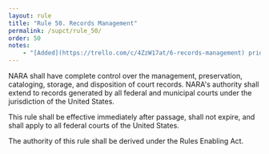 ```yaml
---
layout: rule
title: "Rule 50. Records Management"
permalink: /supct/rule_50/
order: 50
notes:
    - "[Added](https://trello.com/c/4ZzW17at/6-records-management) prior to June 1st, 2025"
---
```


NARA shall have complete control over the management, preservation, cataloging, storage, and disposition of court records. NARA's authority shall extend to records generated by all federal and municipal courts under the jurisdiction of the United States.


This rule shall be effective immediately after passage, shall not expire, and shall apply to all federal courts of the United States.


The authority of this rule shall be derived under the Rules Enabling Act.
